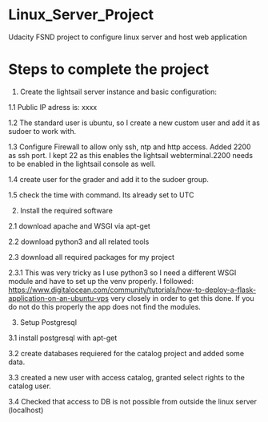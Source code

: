 # Linux_Server_Project
Udacity FSND project to configure linux server and host web application


# Steps to complete the project

1. Create the lightsail server instance and basic configuration:

1.1 Public IP adress is: xxxx

1.2 The standard user is ubuntu, so I create a new custom user and add it as sudoer to work with.

1.3 Configure Firewall to allow only ssh, ntp and http access. Added 2200 as ssh port. I kept 22 as this enables the lightsail webterminal.2200 needs to be enabled in the lightsail console as well.

1.4 create user for the grader and add it to the sudoer group.

1.5 check the time with <date> command. Its already set to UTC


2. Install the required software

2.1 download apache and WSGI via apt-get

2.2 download python3 and all related tools

2.3 download all required packages for my project

2.3.1 This was very tricky as I use python3 so I need a different WSGI module and have to set up the venv properly. I followed:
https://www.digitalocean.com/community/tutorials/how-to-deploy-a-flask-application-on-an-ubuntu-vps very closely in order to get this done. If you do not do this properly the app does not find the modules. 


3. Setup Postgresql

3.1 install postgresql with apt-get

3.2 create databases requiered for the catalog project and added some data.

3.3 created a new user with access catalog, granted select rights to the catalog user.

3.4 Checked that access to DB is not possible from outside the linux server (localhost)
